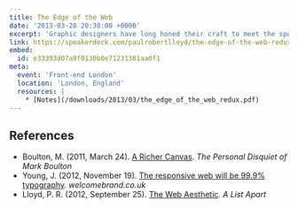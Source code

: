 ```yaml
---
title: The Edge of the Web
date: '2013-03-28 20:30:00 +0000'
excerpt: 'Graphic designers have long honed their craft to meet the specific constraints of television. As web designers begin to understand the true nature of our own medium, isn’t about time we did the same?'
link: https://speakerdeck.com/paulrobertlloyd/the-edge-of-the-web-redux
embed:
  id: e33393d07a9f0130b0e71231381aa0f1
meta:
  event: 'Front-end London'
  location: 'London, England'
  resources: |
    * [Notes](/downloads/2013/03/the_edge_of_the_web_redux.pdf)
---
```

## References

  * Boulton, M. (2011, March 24). [A Richer Canvas](http://www.markboulton.co.uk/journal/a-richer-canvas). <cite>The Personal Disquiet of Mark Boulton</cite>
  * Young, J. (2012, November 19). [The responsive web will be 99.9% typography](http://www.welcomebrand.co.uk/thoughts/the-responsive-web-will-be-99-9-typography/). <cite>welcomebrand.co.uk</cite>
  * Lloyd, P. R. (2012, September 25). [The Web Aesthetic](http://alistapart.com/article/the-web-aesthetic). <cite>A List Apart</cite>
